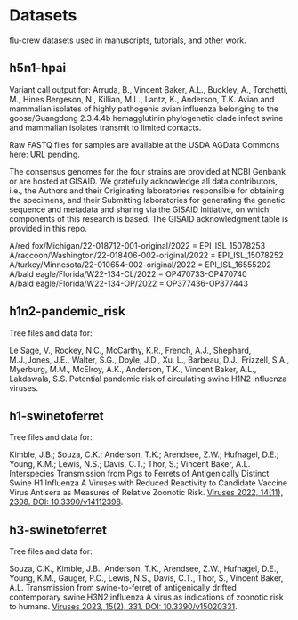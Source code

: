 # Datasets

flu-crew datasets used in manuscripts, tutorials, and other work.

## h5n1-hpai

Variant call output for:
Arruda, B., Vincent Baker, A.L., Buckley, A., Torchetti, M., Hines Bergeson, N., Killian, M.L., Lantz, K., Anderson, T.K. Avian and mammalian isolates of highly pathogenic avian influenza belonging to the goose/Guangdong 2.3.4.4b hemagglutinin phylogenetic clade infect swine and mammalian isolates transmit to limited contacts.

Raw FASTQ files for samples are available at the USDA AGData Commons here:
URL pending.

The consensus genomes for the four strains are provided at NCBI Genbank or are hosted at GISAID. We gratefully acknowledge all data contributors, i.e., the Authors and their Originating laboratories responsible for obtaining the specimens, and their Submitting laboratories for generating the genetic sequence and metadata and sharing via the GISAID Initiative, on which components of this research is based. The GISAID acknowledgment table is provided in this repo.

A/red fox/Michigan/22-018712-001-original/2022  = EPI_ISL_15078253 <br>
A/raccoon/Washington/22-018406-002-original/2022  = EPI_ISL_15078252 <br>
A/turkey/Minnesota/22-010654-002-original/2022 = EPI_ISL_16555202 <br>
A/bald eagle/Florida/W22-134-CL/2022 = OP470733-OP470740 <br>
A/bald eagle/Florida/W22-134-OP/2022 = OP377436-OP377443 <br>

## h1n2-pandemic_risk

Tree files and data for:

Le Sage, V., Rockey, N.C.,  McCarthy, K.R., French, A.J., Shephard, M.J.,Jones, J.E., Walter, S.G., Doyle, J.D., Xu, L., Barbeau, D.J., Frizzell, S.A., Myerburg, M.M., McElroy, A.K., Anderson, T.K., Vincent Baker, A.L., Lakdawala, S.S. Potential pandemic risk of circulating swine H1N2 influenza viruses.

## h1-swinetoferret

Tree files and data for:

Kimble, J.B.; Souza, C.K.; Anderson, T.K.; Arendsee, Z.W.; Hufnagel, D.E.; Young, K.M.; Lewis, N.S.; Davis, C.T.; Thor, S.; Vincent Baker, A.L. Interspecies Transmission from Pigs to Ferrets of Antigenically Distinct Swine H1 Influenza A Viruses with Reduced Reactivity to Candidate Vaccine Virus Antisera as Measures of Relative Zoonotic Risk. [Viruses 2022, 14(11), 2398. DOI: 10.3390/v14112398](https://pubmed.ncbi.nlm.nih.gov/36366493/).

## h3-swinetoferret

Tree files and data for:

Souza, C.K., Kimble, J.B., Anderson, T.K., Arendsee, Z.W., Hufnagel, D.E., Young, K.M., Gauger, P.C., Lewis, N.S., Davis, C.T., Thor, S., Vincent Baker, A.L. Transmission from swine-to-ferret of antigenically drifted contemporary swine H3N2 influenza A virus as indications of zoonotic risk to humans. [Viruses 2023, 15(2), 331. DOI: 10.3390/v15020331](https://pubmed.ncbi.nlm.nih.gov/36851547/).
